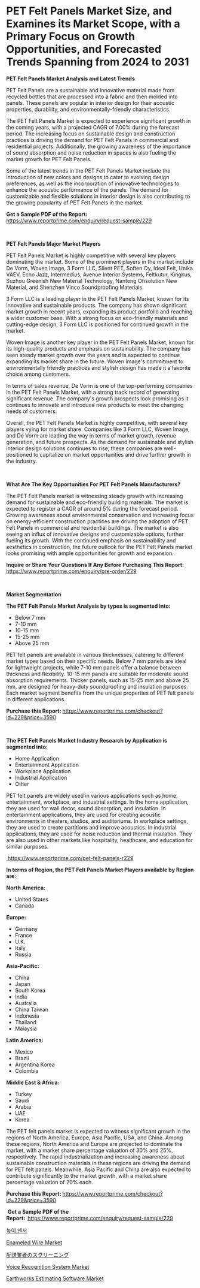 <p><h1>PET Felt Panels Market Size, and Examines its Market Scope, with a Primary Focus on Growth Opportunities, and Forecasted Trends Spanning from 2024 to 2031</h1></p><p><strong>PET Felt Panels Market Analysis and Latest Trends</strong></p>
<p><p>PET Felt Panels are a sustainable and innovative material made from recycled bottles that are processed into a fabric and then molded into panels. These panels are popular in interior design for their acoustic properties, durability, and environmentally-friendly characteristics.</p><p>The PET Felt Panels Market is expected to experience significant growth in the coming years, with a projected CAGR of 7.00% during the forecast period. The increasing focus on sustainable design and construction practices is driving the demand for PET Felt Panels in commercial and residential projects. Additionally, the growing awareness of the importance of sound absorption and noise reduction in spaces is also fueling the market growth for PET Felt Panels.</p><p>Some of the latest trends in the PET Felt Panels Market include the introduction of new colors and designs to cater to evolving design preferences, as well as the incorporation of innovative technologies to enhance the acoustic performance of the panels. The demand for customizable and flexible solutions in interior design is also contributing to the growing popularity of PET Felt Panels in the market.</p></p>
<p><strong>Get a Sample PDF of the Report:&nbsp;</strong> <a href="https://www.reportprime.com/enquiry/request-sample/229">https://www.reportprime.com/enquiry/request-sample/229</a></p>
<p>&nbsp;</p>
<p><strong>PET Felt Panels Major Market Players</strong></p>
<p><p>PET Felt Panels Market is highly competitive with several key players dominating the market. Some of the prominent players in the market include De Vorm, Woven Image, 3 Form LLC, Silent PET, Soften Oy, Ideal Felt, Unika VAEV, Echo Jazz, Intermedius, Avenue Interior Systems, Feltkutur, Kingkus, Suzhou Greenish New Material Technology, Nantong Ofisolution New Material, and Shenzhen Vinco Soundproofing Materials.</p><p>3 Form LLC is a leading player in the PET Felt Panels Market, known for its innovative and sustainable products. The company has shown significant market growth in recent years, expanding its product portfolio and reaching a wider customer base. With a strong focus on eco-friendly materials and cutting-edge design, 3 Form LLC is positioned for continued growth in the market.</p><p>Woven Image is another key player in the PET Felt Panels Market, known for its high-quality products and emphasis on sustainability. The company has seen steady market growth over the years and is expected to continue expanding its market share in the future. Woven Image's commitment to environmentally friendly practices and stylish design has made it a favorite choice among customers.</p><p>In terms of sales revenue, De Vorm is one of the top-performing companies in the PET Felt Panels Market, with a strong track record of generating significant revenue. The company's growth prospects look promising as it continues to innovate and introduce new products to meet the changing needs of customers.</p><p>Overall, the PET Felt Panels Market is highly competitive, with several key players vying for market share. Companies like 3 Form LLC, Woven Image, and De Vorm are leading the way in terms of market growth, revenue generation, and future prospects. As the demand for sustainable and stylish interior design solutions continues to rise, these companies are well-positioned to capitalize on market opportunities and drive further growth in the industry.</p></p>
<p>&nbsp;</p>
<p><strong>What Are The Key Opportunities For PET Felt Panels Manufacturers?</strong></p>
<p><p>The PET Felt Panels market is witnessing steady growth with increasing demand for sustainable and eco-friendly building materials. The market is expected to register a CAGR of around 5% during the forecast period. Growing awareness about environmental conservation and increasing focus on energy-efficient construction practices are driving the adoption of PET Felt Panels in commercial and residential buildings. The market is also seeing an influx of innovative designs and customizable options, further fueling its growth. With the continued emphasis on sustainability and aesthetics in construction, the future outlook for the PET Felt Panels market looks promising with ample opportunities for growth and expansion.</p></p>
<p><strong>Inquire or Share Your Questions If Any Before Purchasing This Report:</strong> <a href="https://www.reportprime.com/enquiry/pre-order/229">https://www.reportprime.com/enquiry/pre-order/229</a></p>
<p>&nbsp;</p>
<p><strong>Market Segmentation</strong></p>
<p><strong>The PET Felt Panels Market Analysis by types is segmented into:</strong></p>
<p><ul><li>Below 7 mm</li><li>7-10 mm</li><li>10-15 mm</li><li>15-25 mm</li><li>Above 25 mm</li></ul></p>
<p><p>PET felt panels are available in various thicknesses, catering to different market types based on their specific needs. Below 7 mm panels are ideal for lightweight projects, while 7-10 mm panels offer a balance between thickness and flexibility. 10-15 mm panels are suitable for moderate sound absorption requirements. Thicker panels, such as 15-25 mm and above 25 mm, are designed for heavy-duty soundproofing and insulation purposes. Each market segment benefits from the unique properties of PET felt panels in different applications.</p></p>
<p><strong>Purchase this Report:&nbsp;</strong><a href="https://www.reportprime.com/checkout?id=229&price=3590">https://www.reportprime.com/checkout?id=229&price=3590</a></p>
<p>&nbsp;</p>
<p><strong>The PET Felt Panels Market Industry Research by Application is segmented into:</strong></p>
<p><ul><li>Home Application</li><li>Entertainment Application</li><li>Workplace Application</li><li>Industrial Application</li><li>Other</li></ul></p>
<p><p>PET felt panels are widely used in various applications such as home, entertainment, workplace, and industrial settings. In the home application, they are used for wall decor, sound absorption, and insulation. In entertainment applications, they are used for creating acoustic environments in theaters, studios, and auditoriums. In workplace settings, they are used to create partitions and improve acoustics. In industrial applications, they are used for noise reduction and thermal insulation. They are also used in other markets like hospitality, healthcare, and education for similar purposes.</p></p>
<p><a href="https://www.reportprime.com/pet-felt-panels-r229">&nbsp;https://www.reportprime.com/pet-felt-panels-r229</a></p>
<p><strong>In terms of Region, the PET Felt Panels Market Players available by Region are:</strong></p>
<p>
    <p> <strong> North America: </strong>
        <ul>
            <li>United States</li>
            <li>Canada</li>
        </ul>
        </p> 
    <p> <strong> Europe: </strong>
        <ul>
            <li>Germany</li>
            <li>France</li>
            <li>U.K.</li>
            <li>Italy</li>
            <li>Russia</li>
        </ul>
        </p> 
    <p> <strong> Asia-Pacific: </strong>
        <ul>
            <li>China</li>
            <li>Japan</li>
            <li>South Korea</li>
            <li>India</li>
            <li>Australia</li>
            <li>China Taiwan</li>
            <li>Indonesia</li>
            <li>Thailand</li>
            <li>Malaysia</li>
        </ul>
        </p> 
    <p> <strong> Latin America: </strong>
        <ul>
            <li>Mexico</li>
            <li>Brazil</li>
            <li>Argentina Korea</li>
            <li>Colombia</li>
        </ul>
        </p> 
    <p> <strong> Middle East & Africa: </strong>
        <ul>
            <li>Turkey</li>
            <li>Saudi</li>
            <li>Arabia</li>
            <li>UAE</li>
            <li>Korea</li>
        </ul>
    </p>
    </p>
<p><p>The PET felt panels market is expected to witness significant growth in the regions of North America, Europe, Asia Pacific, USA, and China. Among these regions, North America and Europe are projected to dominate the market, with a market share percentage valuation of 30% and 25%, respectively. The rapid industrialization and increasing awareness about sustainable construction materials in these regions are driving the demand for PET felt panels. Meanwhile, Asia Pacific and China are also expected to contribute significantly to the market growth, with a market share percentage valuation of 20% each.</p></p>
<p><strong>Purchase this Report: </strong><a href="https://www.reportprime.com/checkout?id=229&price=3590">https://www.reportprime.com/checkout?id=229&price=3590</a></p>
<p>&nbsp;<strong>Get a Sample PDF of the Report:&nbsp;&nbsp;</strong><a href="https://www.reportprime.com/enquiry/request-sample/229">https://www.reportprime.com/enquiry/request-sample/229</a></p>
<p><strong></strong></p>
<p><p><a href="https://medium.com/@sandubujor71/%EC%84%B8%EA%B3%84%EC%A0%81%EC%9D%B8-%EB%86%92%EC%9D%B4-%EC%84%BC%EC%84%9C-%EC%8B%9C%EC%9E%A5%EC%9D%98-%ED%8F%AC%EA%B4%84%EC%A0%81%EC%9D%B8-%EB%B6%84%EC%84%9D-%EC%84%B1%EC%9E%A5-%EC%B6%94%EC%9D%B4-%EB%B0%8F-%EC%8B%9C%EC%9E%A5-%EC%98%88%EC%B8%A1-2024-2031-e37ae71fc36b">높이 센서</a></p><p><a href="https://github.com/RoccoManning/Market-Research-Report-List-6/blob/main/enameled-wire-market.md">Enameled Wire Market</a></p><p><a href="https://medium.com/@dixiegrimes2023/2024%E5%B9%B4%E3%81%8B%E3%82%892031%E5%B9%B4%E3%81%BE%E3%81%A7%E3%81%AE%E6%9C%9F%E9%96%93%E3%81%AB%E4%BA%88%E6%B8%AC%E3%81%95%E3%82%8C%E3%82%8B%E6%80%A5%E9%80%9F%E3%81%AA%E6%88%90%E9%95%B7%E7%8E%8713-2-%E3%82%92%E6%8C%81%E3%81%A4%E3%82%B0%E3%83%AD%E3%83%BC%E3%83%90%E3%83%AB%E3%82%AD%E3%83%A3%E3%83%AA%E3%82%A2%E3%82%B9%E3%82%AF%E3%83%AA%E3%83%BC%E3%83%8B%E3%83%B3%E3%82%B0%E5%B8%82%E5%A0%B4%E3%82%B9%E3%82%B3%E3%83%BC%E3%83%97%E3%81%AE%E8%A9%B3%E7%B4%B0%E3%81%AA%E5%88%86%E6%9E%90-7691cd2dc606">配送業者のスクリーニング</a></p><p><a href="https://www.linkedin.com/pulse/insights-voice-recognition-system-market-share-competitive-pfgse">Voice Recognition System Market</a></p><p><a href="https://issuu.com/reportprime-2/docs/earthworks-estimating-software-market-size-2030.pp">Earthworks Estimating Software Market</a></p></p>